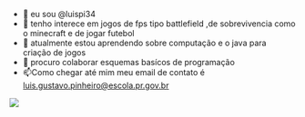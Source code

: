 - 👋 eu sou @luispi34 
- 👀 tenho interece em jogos de fps tipo battlefield ,de sobrevivencia como o minecraft e de jogar futebol
- 🌱  atualmente estou aprendendo sobre computação e o java para criação de jogos
- 💞️ procuro colaborar esquemas basícos de programação
- 📫Como chegar até mim meu email de contato é luis.gustavo.pinheiro@escola.pr.gov.br

<!---
luispi34/luispi34 is a ✨ special ✨ repository because its `README.md` (this file) appears on your GitHub profile.
You can click the Preview link to take a look at your changes.
--->
![](https://encrypted-tbn0.gstatic.com/images?q=tbn:ANd9GcQd8RHV5pEVoP7J0cwowZe15R1qB3MLSbqRpQ&usqp=CAU)
